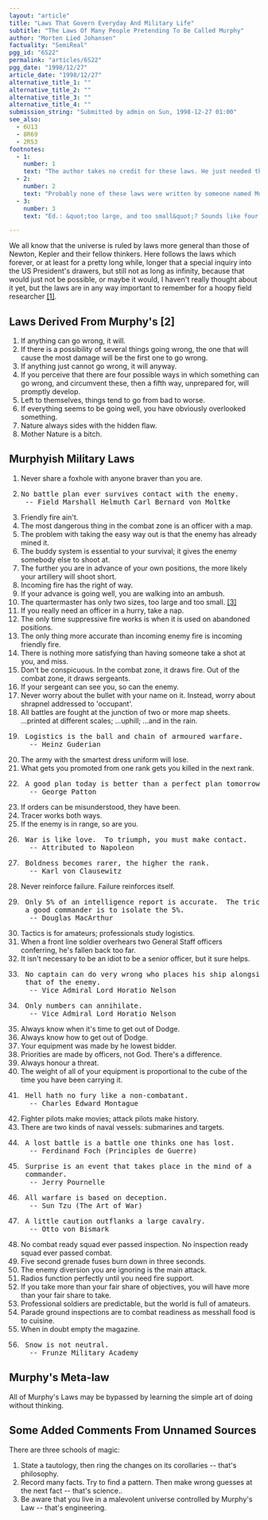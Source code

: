 ```yaml
---
layout: "article"
title: "Laws That Govern Everyday And Military Life"
subtitle: "The Laws Of Many People Pretending To Be Called Murphy"
author: "Morten Lied Johansen"
factuality: "SemiReal"
pgg_id: "6S22"
permalink: "articles/6S22"
pgg_date: "1998/12/27"
article_date: "1998/12/27"
alternative_title_1: ""
alternative_title_2: ""
alternative_title_3: ""
alternative_title_4: ""
submission_string: "Submitted by admin on Sun, 1998-12-27 01:00"
see_also:
  - 6U13
  - 8R69
  - 2R53
footnotes: 
  - 1:
    number: 1
    text: "The author takes no credit for these laws. He just needed them so that he could cross reference to them in the future, and he felt they were really needed. They are important."
  - 2:
    number: 2
    text: "Probably none of these laws were written by someone named Murphy, but what the heck."
  - 3:
    number: 3
    text: "Ed.: &quot;too large, and too small&quot;? Sounds like four sizes to me."

---
```

<div>
<p>We all know that the universe is ruled by laws more general than those of Newton, Kepler and their fellow thinkers. Here follows the laws which forever, or at least for a pretty long while, longer that a special inquiry into the US President's drawers, but still not as long as infinity, because that would just not be possible, or maybe it would, I haven't really thought about it yet, but the laws are in any way important to remember for a hoopy field researcher <a href="#footnote-body.1" name="footnote-link.1" class="footnote-link">[1]</a>.</p>
<h2>Laws Derived From Murphy's [2]</h2>
<ol>
<li value="1">If anything can go wrong, it will.</li>
<li value="2">If there is a possibility of several things going wrong, the one that will cause the most damage will be the first one to go wrong.</li>
<li value="3">If anything just cannot go wrong, it will anyway.</li>
<li value="4">If you perceive that there are four possible ways in which something can go wrong, and circumvent these, then a fifth way, unprepared for, will promptly develop.</li>
<li value="5">Left to themselves, things tend to go from bad to worse.</li>
<li value="6">If everything seems to be going well, you have obviously overlooked something.</li>
<li value="7">Nature always sides with the hidden flaw.</li>
<li value="8">Mother Nature is a bitch.</li>
</ol>
<h2>Murphyish Military Laws</h2>
<ol>
<li value="1">Never share a foxhole with anyone braver than you are.</li>
<li value="2">
<pre>
No battle plan ever survives contact with the enemy.
 -- Field Marshall Helmuth Carl Bernard von Moltke
</pre>
</li>
<li value="3">Friendly fire ain't.</li>
<li value="4">The most dangerous thing in the combat zone is an officer with a map.</li>
<li value="5">The problem with taking the easy way out is that the enemy has already mined it.</li>
<li value="6">The buddy system is essential to your survival; it gives the enemy somebody else to shoot at.</li>
<li value="7">The further you are in advance of your own positions, the more likely your artillery will shoot short.</li>
<li value="8">Incoming fire has the right of way.</li>
<li value="9">If your advance is going well, you are walking into an ambush.</li>
<li value="10">The quartermaster has only two sizes, too large and too small. <a href="#footnote-body.3" name="footnote-link.3" class="footnote-link">[3]</a>
</li>
<li value="11">If you really need an officer in a hurry, take a nap.</li>
<li value="12">The only time suppressive fire works is when it is used on abandoned positions.</li>
<li value="13">The only thing more accurate than incoming enemy fire is incoming friendly fire.</li>
<li value="14">There is nothing more satisfying than having someone take a shot at you, and miss.</li>
<li value="15">Don't be conspicuous. In the combat zone, it draws fire. Out of the combat zone, it draws sergeants.</li>
<li value="16">If your sergeant can see you, so can the enemy.</li>
<li value="17">Never worry about the bullet with your name on it. Instead, worry about shrapnel addressed to 'occupant'.</li>
<li value="18">All battles are fought at the junction of two or more map sheets. ...printed at different scales; ...uphill; ...and in the rain.</li>
<li value="19">
<pre>
 Logistics is the ball and chain of armoured warfare.
  -- Heinz Guderian
</pre>
</li>
<li value="20">The army with the smartest dress uniform will lose.</li>
<li value="21">What gets you promoted from one rank gets you killed in the next rank.</li>
<li value="22">
<pre>
 A good plan today is better than a perfect plan tomorrow.
  -- George Patton
</pre>
</li>
<li value="23">If orders can be misunderstood, they have been.</li>
<li value="24">Tracer works both ways.</li>
<li value="25">If the enemy is in range, so are you.</li>
<li value="26">
<pre>
 War is like love.  To triumph, you must make contact.
  -- Attributed to Napoleon
</pre>
</li>
<li value="27">
<pre>
 Boldness becomes rarer, the higher the rank.
  -- Karl von Clausewitz
</pre>
</li>
<li value="28">Never reinforce failure. Failure reinforces itself.</li>
<li value="29">
<pre>
 Only 5% of an intelligence report is accurate.  The trick of
 a good commander is to isolate the 5%.
  -- Douglas MacArthur
</pre>
</li>
<li value="30">Tactics is for amateurs; professionals study logistics.</li>
<li value="31">When a front line soldier overhears two General Staff officers conferring, he's fallen back too far.</li>
<li value="32">It isn't necessary to be an idiot to be a senior officer, but it sure helps.</li>
<li value="33">
<pre>
 No captain can do very wrong who places his ship alongside
 that of the enemy.
  -- Vice Admiral Lord Horatio Nelson
</pre>
</li>
<li value="34">
<pre>
 Only numbers can annihilate.
  -- Vice Admiral Lord Horatio Nelson
</pre>
</li>
<li value="35">Always know when it's time to get out of Dodge.</li>
<li value="36">Always know how to get out of Dodge.</li>
<li value="37">Your equipment was made by he lowest bidder.</li>
<li value="38">Priorities are made by officers, not God. There's a difference.</li>
<li value="39">Always honour a threat.</li>
<li value="40">The weight of all of your equipment is proportional to the cube of the time you have been carrying it.</li>
<li value="41">
<pre>
 Hell hath no fury like a non-combatant.
  -- Charles Edward Montague
</pre>
</li>
<li value="42">Fighter pilots make movies; attack pilots make history.</li>
<li value="43">There are two kinds of naval vessels: submarines and targets.</li>
<li value="44">
<pre>
 A lost battle is a battle one thinks one has lost.
  -- Ferdinand Foch (Principles de Guerre)
</pre>
</li>
<li value="45">
<pre>
 Surprise is an event that takes place in the mind of a
 commander.
  -- Jerry Pournelle
</pre>
</li>
<li value="46">
<pre>
 All warfare is based on deception.
  -- Sun Tzu (The Art of War)
</pre>
</li>
<li value="47">
<pre>
 A little caution outflanks a large cavalry.
  -- Otto von Bismark
</pre>
</li>
<li value="48">No combat ready squad ever passed inspection. No inspection ready squad ever passed combat.</li>
<li value="49">Five second grenade fuses burn down in three seconds.</li>
<li value="50">The enemy diversion you are ignoring is the main attack.</li>
<li value="51">Radios function perfectly until you need fire support.</li>
<li value="52">If you take more than your fair share of objectives, you will have more than your fair share to take.</li>
<li value="53">Professional soldiers are predictable, but the world is full of amateurs.</li>
<li value="54">Parade ground inspections are to combat readiness as messhall food is to cuisine.</li>
<li value="55">When in doubt empty the magazine.</li>
<li value="56">
<pre>
 Snow is not neutral.
  -- Frunze Military Academy
</pre>
</li>
</ol>
<h2>Murphy's Meta-law</h2>
<p>All of Murphy's Laws may be bypassed by learning the simple art of doing without thinking.</p>
<h2>Some Added Comments From Unnamed Sources</h2>
<p>There are three schools of magic:</p>
<ol>
<li value="1">State a tautology, then ring the changes on its corollaries -- that's philosophy.</li>
<li value="2">Record many facts. Try to find a pattern. Then make wrong guesses at the next fact -- that's science..</li>
<li value="3">Be aware that you live in a malevolent universe controlled by Murphy's Law -- that's engineering.</li>
</ol>
</div>
